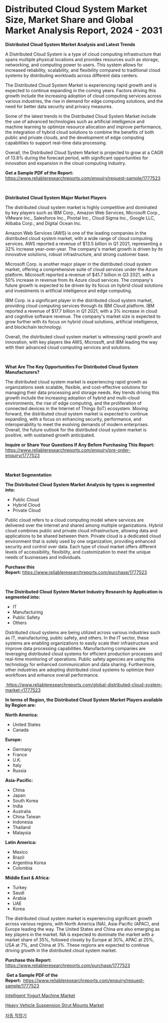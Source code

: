 <p><h1>Distributed Cloud System Market Size, Market Share and Global Market Analysis Report, 2024 - 2031</h1></p><p><strong>Distributed Cloud System Market Analysis and Latest Trends</strong></p>
<p><p>A Distributed Cloud System is a type of cloud computing infrastructure that spans multiple physical locations and provides resources such as storage, networking, and computing power to users. This system allows for increased reliability, scalability, and flexibility compared to traditional cloud systems by distributing workloads across different data centers.</p><p>The Distributed Cloud System Market is experiencing rapid growth and is expected to continue expanding in the coming years. Factors driving this growth include the increasing adoption of cloud computing services across various industries, the rise in demand for edge computing solutions, and the need for better data security and privacy measures.</p><p>Some of the latest trends in the Distributed Cloud System Market include the use of advanced technologies such as artificial intelligence and machine learning to optimize resource allocation and improve performance, the integration of hybrid cloud solutions to combine the benefits of both public and private clouds, and the development of edge computing capabilities to support real-time data processing.</p><p>Overall, the Distributed Cloud System Market is projected to grow at a CAGR of 13.8% during the forecast period, with significant opportunities for innovation and expansion in the cloud computing industry.</p></p>
<p><strong>Get a Sample PDF of the Report:&nbsp;</strong> <a href="https://www.reliableresearchreports.com/enquiry/request-sample/1777523">https://www.reliableresearchreports.com/enquiry/request-sample/1777523</a></p>
<p>&nbsp;</p>
<p><strong>Distributed Cloud System Major Market Players</strong></p>
<p><p>The distributed cloud system market is highly competitive and dominated by key players such as IBM Corp., Amazon Web Services, Microsoft Corp., VMware Inc., Salesforce Inc., Pivotal Inc., Cloud Sigma Inc., Google LLC, Alibaba Corp., and Digital Ocean Inc.</p><p>Amazon Web Services (AWS) is one of the leading companies in the distributed cloud system market, with a wide range of cloud computing services. AWS reported a revenue of $13.5 billion in Q1 2021, representing a 32% increase year-over-year. The company's market growth is driven by its innovative solutions, robust infrastructure, and strong customer base.</p><p>Microsoft Corp. is another major player in the distributed cloud system market, offering a comprehensive suite of cloud services under the Azure platform. Microsoft reported a revenue of $41.7 billion in Q3 2021, with a 50% increase in revenue from its Azure cloud services. The company's future growth is expected to be driven by its focus on hybrid cloud solutions and investments in artificial intelligence and edge computing.</p><p>IBM Corp. is a significant player in the distributed cloud system market, providing cloud computing services through its IBM Cloud platform. IBM reported a revenue of $17.7 billion in Q1 2021, with a 3% increase in cloud and cognitive software revenue. The company's market size is expected to grow further with its focus on hybrid cloud solutions, artificial intelligence, and blockchain technology.</p><p>Overall, the distributed cloud system market is witnessing rapid growth and innovation, with key players like AWS, Microsoft, and IBM leading the way with their advanced cloud computing services and solutions.</p></p>
<p>&nbsp;</p>
<p><strong>What Are The Key Opportunities For Distributed Cloud System Manufacturers?</strong></p>
<p><p>The distributed cloud system market is experiencing rapid growth as organizations seek scalable, flexible, and cost-effective solutions for managing their data processing and storage needs. Key trends driving this growth include the increasing adoption of hybrid and multi-cloud environments, the rise of edge computing, and the proliferation of connected devices in the Internet of Things (IoT) ecosystem. Moving forward, the distributed cloud system market is expected to continue expanding, with a focus on enhancing security, performance, and interoperability to meet the evolving demands of modern enterprises. Overall, the future outlook for the distributed cloud system market is positive, with sustained growth anticipated.</p></p>
<p><strong>Inquire or Share Your Questions If Any Before Purchasing This Report:</strong> <a href="https://www.reliableresearchreports.com/enquiry/pre-order-enquiry/1777523">https://www.reliableresearchreports.com/enquiry/pre-order-enquiry/1777523</a></p>
<p>&nbsp;</p>
<p><strong>Market Segmentation</strong></p>
<p><strong>The Distributed Cloud System Market Analysis by types is segmented into:</strong></p>
<p><ul><li>Public Cloud</li><li>Hybrid Cloud</li><li>Private Cloud</li></ul></p>
<p><p>Public cloud refers to a cloud computing model where services are delivered over the internet and shared among multiple organizations. Hybrid cloud combines public and private cloud infrastructure, allowing data and applications to be shared between them. Private cloud is a dedicated cloud environment that is solely used by one organization, providing enhanced security and control over data. Each type of cloud market offers different levels of accessibility, flexibility, and customization to meet the unique needs of businesses and individuals.</p></p>
<p><strong>Purchase this Report:&nbsp;</strong><a href="https://www.reliableresearchreports.com/purchase/1777523">https://www.reliableresearchreports.com/purchase/1777523</a></p>
<p>&nbsp;</p>
<p><strong>The Distributed Cloud System Market Industry Research by Application is segmented into:</strong></p>
<p><ul><li>IT</li><li>Manufacturing</li><li>Public Safety</li><li>Others</li></ul></p>
<p><p>Distributed cloud systems are being utilized across various industries such as IT, manufacturing, public safety, and others. In the IT sector, these systems are enabling organizations to easily scale their infrastructure and improve data processing capabilities. Manufacturing companies are leveraging distributed cloud systems for efficient production processes and real-time monitoring of operations. Public safety agencies are using this technology for enhanced communication and data sharing. Furthermore, other industries are adopting distributed cloud systems to optimize their workflows and enhance overall performance.</p></p>
<p><a href="https://www.reliableresearchreports.com/global-distributed-cloud-system-market-r1777523">&nbsp;https://www.reliableresearchreports.com/global-distributed-cloud-system-market-r1777523</a></p>
<p><strong>In terms of Region, the Distributed Cloud System Market Players available by Region are:</strong></p>
<p>
    <p> <strong> North America: </strong>
        <ul>
            <li>United States</li>
            <li>Canada</li>
        </ul>
        </p> 
    <p> <strong> Europe: </strong>
        <ul>
            <li>Germany</li>
            <li>France</li>
            <li>U.K.</li>
            <li>Italy</li>
            <li>Russia</li>
        </ul>
        </p> 
    <p> <strong> Asia-Pacific: </strong>
        <ul>
            <li>China</li>
            <li>Japan</li>
            <li>South Korea</li>
            <li>India</li>
            <li>Australia</li>
            <li>China Taiwan</li>
            <li>Indonesia</li>
            <li>Thailand</li>
            <li>Malaysia</li>
        </ul>
        </p> 
    <p> <strong> Latin America: </strong>
        <ul>
            <li>Mexico</li>
            <li>Brazil</li>
            <li>Argentina Korea</li>
            <li>Colombia</li>
        </ul>
        </p> 
    <p> <strong> Middle East & Africa: </strong>
        <ul>
            <li>Turkey</li>
            <li>Saudi</li>
            <li>Arabia</li>
            <li>UAE</li>
            <li>Korea</li>
        </ul>
    </p>
    </p>
<p><p>The distributed cloud system market is experiencing significant growth across various regions, with North America (NA), Asia-Pacific (APAC), and Europe leading the way. The United States and China are also emerging as key players in the market. NA is expected to dominate the market with a market share of 35%, followed closely by Europe at 30%, APAC at 25%, USA at 7%, and China at 3%. These regions are expected to continue driving growth in the distributed cloud system market.</p></p>
<p><strong>Purchase this Report: </strong><a href="https://www.reliableresearchreports.com/purchase/1777523">https://www.reliableresearchreports.com/purchase/1777523</a></p>
<p>&nbsp;<strong>Get a Sample PDF of the Report:&nbsp;&nbsp;</strong><a href="https://www.reliableresearchreports.com/enquiry/request-sample/1777523">https://www.reliableresearchreports.com/enquiry/request-sample/1777523</a></p>
<p><strong></strong></p>
<p><p><a href="https://www.linkedin.com/pulse/intelligent-yogurt-machine-market-offer-valuable-insights-xwtfe">Intelligent Yogurt Machine Market</a></p><p><a href="https://www.linkedin.com/pulse/insights-heavy-vehicle-suspension-strut-mounts-market-size-oosse">Heavy Vehicle Suspension Strut Mounts Market</a></p><p><a href="https://medium.com/@dessierohan2023/%EC%9E%90%EB%8F%99-%ED%8B%B0%ED%8A%B8%EB%A0%88%EC%9D%B4%ED%84%B0-%EC%8B%9C%EC%9E%A5-%EB%B6%84%EC%84%9D-%EB%B0%8F-%ED%81%AC%EA%B8%B0-%EC%98%88%EC%B8%A1%EC%9D%80-2024%EB%85%84%EB%B6%80%ED%84%B0-2031%EB%85%84%EA%B9%8C%EC%A7%80%EC%9D%98-%EA%B8%B0%EA%B0%84%EC%9D%84-%EB%8C%80%EC%83%81%EC%9C%BC%EB%A1%9C-%ED%95%A9%EB%8B%88%EB%8B%A4-950255d72665">자동 적정기</a></p></p>